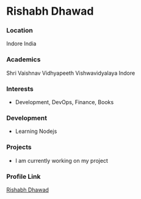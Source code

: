 # Rishabh Dhawad

### Location

Indore India

### Academics

Shri Vaishnav Vidhyapeeth Vishwavidyalaya Indore

### Interests

- Development, DevOps, Finance, Books

### Development

- Learning Nodejs 

### Projects

- I am currently working on my project

### Profile Link

[Rishabh Dhawad](https://github.com/RishabhDhawad)
